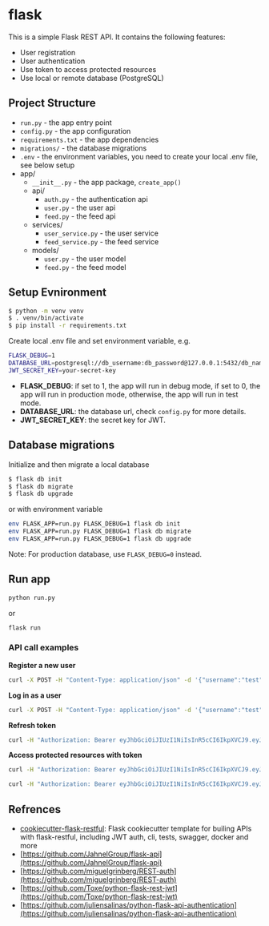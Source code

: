 # flask
This is a simple Flask REST API. It contains the following features:
- User registration
- User authentication
- Use token to access protected resources
- Use local or remote database (PostgreSQL)

## Project Structure
- `run.py` - the app entry point
- `config.py` - the app configuration
- `requirements.txt` - the app dependencies
- `migrations/` - the database migrations
- `.env` - the environment variables, you need to create your local .env file, see below setup
- app/
  - `__init__.py` - the app package, `create_app()`
  - api/
    - `auth.py` - the authentication api
    - `user.py` - the user api
    - `feed.py` - the feed api
  - services/
    - `user_service.py` - the user service
    - `feed_service.py` - the feed service
  - models/
    - `user.py` - the user model
    - `feed.py` - the feed model

## Setup Evnironment

```bash
$ python -m venv venv
$ . venv/bin/activate
$ pip install -r requirements.txt
```

Create local .env file and set environment variable, e.g.
```bash
FLASK_DEBUG=1
DATABASE_URL=postgresql://db_username:db_password@127.0.0.1:5432/db_name
JWT_SECRET_KEY=your-secret-key
```
- **FLASK_DEBUG**: if set to 1, the app will run in debug mode, if set to 0, the app will run in production mode, otherwise, the app will run in test mode.
- **DATABASE_URL**: the database url, check `config.py` for more details.
- **JWT_SECRET_KEY**: the secret key for JWT.

## Database migrations

Initialize and then migrate a local database

```bash
$ flask db init
$ flask db migrate
$ flask db upgrade
```
or with environment variable
```bash
env FLASK_APP=run.py FLASK_DEBUG=1 flask db init
env FLASK_APP=run.py FLASK_DEBUG=1 flask db migrate
env FLASK_APP=run.py FLASK_DEBUG=1 flask db upgrade
```
Note: For production database, use `FLASK_DEBUG=0` instead.

## Run app

```bash
python run.py
```
or
```
flask run
```

### API call examples

**Register a new user**
```bash
curl -X POST -H "Content-Type: application/json" -d '{"username":"test","password":"test"}' http://localhost:5000/api/auth/register
```

**Log in as a user**
```bash
curl -X POST -H "Content-Type: application/json" -d '{"username":"test","password":"test"}' http://localhost:5000/api/auth/login
```

**Refresh token**
```bash
curl -H "Authorization: Bearer eyJhbGciOiJIUzI1NiIsInR5cCI6IkpXVCJ9.eyJmcmVzaCI6ZmFsc2UsImlhdCI6MTY4NDAzMTQzMSwianRpIjoiODA4MDU2OGUtMTZiNC00NmMzLWFjMmYtZDE3MzFhNGEyMjQwIiwidHlwZSI6InJlZnJlc2giLCJzdWIiOiJ0ZXN0MSIsIm5iZiI6MTY4NDAzMTQzMSwiZXhwIjoxNjg2NjIzNDMxfQ.NKbXfcHJ_--7OjNtV9qxjOhJ9tnySK8BKjf01w7AZWg" -i -X POST http://127.0.0.1:5000/api/auth/refresh
```

**Access protected resources with token**
```bash
curl -H "Authorization: Bearer eyJhbGciOiJIUzI1NiIsInR5cCI6IkpXVCJ9.eyJmcmVzaCI6ZmFsc2UsImlhdCI6MTY4NDAzMzA1NywianRpIjoiNDkzN2U3Y2EtYmQ0NS00Y2Y0LWE0OWYtNDZmNWI0MjM0NWM2IiwidHlwZSI6ImFjY2VzcyIsInN1YiI6InRlc3QxIiwibmJmIjoxNjg0MDMzMDU3LCJleHAiOjE2ODQwMzM5NTd9.xanehglkDtepPcp9yPpm_-gIVTjhy4lVtTxDmqqpk3Q" -i -X GET http://127.0.0.1:5000/api/auth/resource/protected
```
```bash
curl -H "Authorization: Bearer eyJhbGciOiJIUzI1NiIsInR5cCI6IkpXVCJ9.eyJmcmVzaCI6ZmFsc2UsImlhdCI6MTY4NDAzMzA1NywianRpIjoiNDkzN2U3Y2EtYmQ0NS00Y2Y0LWE0OWYtNDZmNWI0MjM0NWM2IiwidHlwZSI6ImFjY2VzcyIsInN1YiI6InRlc3QxIiwibmJmIjoxNjg0MDMzMDU3LCJleHAiOjE2ODQwMzM5NTd9.xanehglkDtepPcp9yPpm_-gIVTjhy4lVtTxDmqqpk3Q" -i -X GET http://127.0.0.1:5000/api/feed/protected
```

## Refrences
- [cookiecutter-flask-restful](https://github.com/karec/cookiecutter-flask-restful): Flask cookiecutter template for builing APIs with flask-restful, including JWT auth, cli, tests, swagger, docker and more
- [https://github.com/JahnelGroup/flask-api](https://github.com/JahnelGroup/flask-api)
- [https://github.com/miguelgrinberg/REST-auth](https://github.com/miguelgrinberg/REST-auth)
- [https://github.com/Toxe/python-flask-rest-jwt](https://github.com/Toxe/python-flask-rest-jwt)
- [https://github.com/juliensalinas/python-flask-api-authentication](https://github.com/juliensalinas/python-flask-api-authentication)
